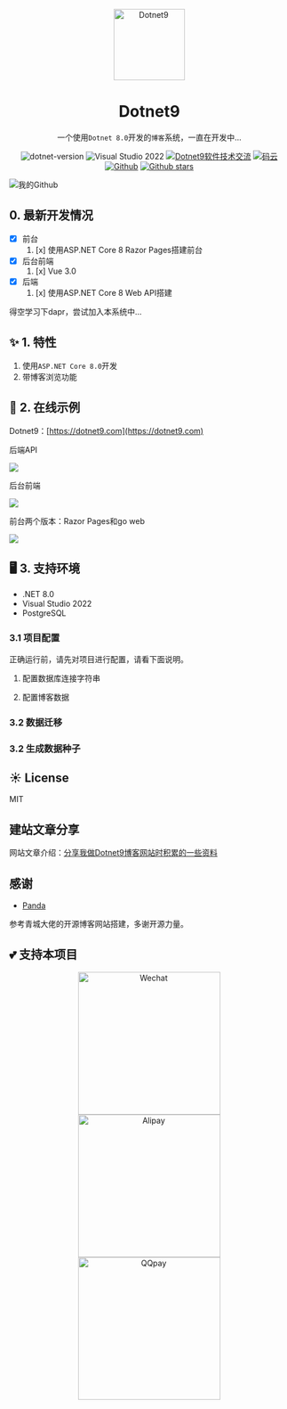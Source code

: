 <p align="center">
  <a href="https://dotnet9.com">
    <img src="https://img1.dotnet9.com/site/logo.png" width="128" height="128" alt="Dotnet9">
  </a>
</p>

<h1 align="center">Dotnet9</h1>

<div align="center">

一个使用`Dotnet 8.0`开发的`博客`系统，一直在开发中...

 ![dotnet-version](https://img.shields.io/badge/.NET%208.0-blue)  ![Visual Studio 2022](https://img.shields.io/badge/Visual%20Studio%20-2022-blueviolet)  <a target="_blank" href="https://qm.qq.com/cgi-bin/qm/qr?k=iL6egdGSGCMPezcUyzMPEcs9qsllgwr-&jump_from=webapi"><img border="0" src="https://pub.idqqimg.com/wpa/images/group.png" alt="Dotnet9软件技术交流" title="Dotnet9软件技术交流"></a> [![码云](https://img.shields.io/badge/Gitee-%E7%A0%81%E4%BA%91-orange)](https://gitee.com/dotnet9/Dotnet9)   [![Github](https://img.shields.io/badge/%20-github-%2324292e)](https://github.com/dotnet9/Dotnet9) [![Github stars](https://img.shields.io/github/stars/dotnet9/Dotnet9)](https://github.com/dotnet9/Dotnet9)

 </div>

 ![我的Github](https://github-readme-stats.vercel.app/api?username=dotnet9&show_icons=true&theme=radical)

 ## 0. 最新开发情况

- [x] 前台
  1. [x] 使用ASP.NET Core 8 Razor Pages搭建前台
- [x] 后台前端
  1. [x] Vue 3.0
- [x] 后端
  1. [x] 使用ASP.NET Core 8 Web API搭建

得空学习下dapr，尝试加入本系统中...

## ✨ 1. 特性

1. 使用`ASP.NET Core 8.0`开发
2. 带博客浏览功能

## 🌈 2. 在线示例

Dotnet9：[https://dotnet9.com](https://dotnet9.com)

后端API

![](./assets/01-web-api-swagger.gif)

后台前端

![](./assets/02-react-admin.gif)

前台两个版本：Razor Pages和go web

![](./assets/03-front-blog.gif)

## 🖥 3. 支持环境

- .NET 8.0
- Visual Studio 2022
- PostgreSQL

### 3.1 项目配置

正确运行前，请先对项目进行配置，请看下面说明。

1. 配置数据库连接字符串


2. 配置博客数据


### 3.2 数据迁移


### 3.2 生成数据种子



## ☀️ License

MIT

## 建站文章分享

网站文章介绍：[分享我做Dotnet9博客网站时积累的一些资料](https://dotnet9.com/2022/03/Share-some-learning-materials-I-accumulated-when-I-was-a-blog-website)

## 感谢

- [Panda](https://github.com/coolqingcheng/Panda)

参考青城大佬的开源博客网站搭建，多谢开源力量。

## 💕 支持本项目

<div align="center">
<img src="./assets/WeChatPay.jpg" width="256" alt="Wechat"><img src="./assets/AliPay.jpg" style="margin-left: 5px; margin-right: 5px;" width="256" alt="Alipay"><img src="./assets/QQPay.jpg" width="256" alt="QQpay">
</div>
